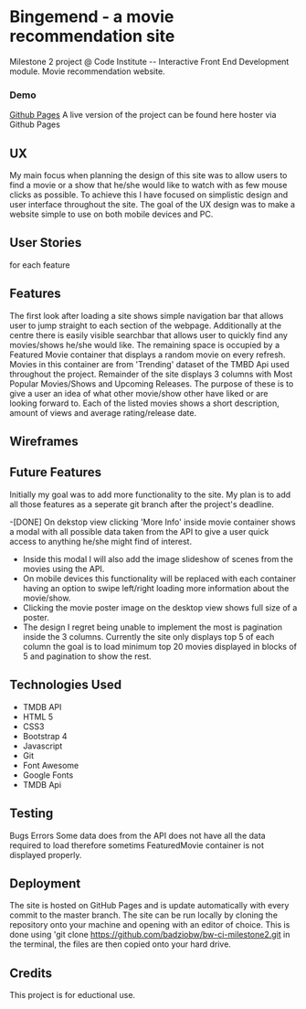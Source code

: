 # Bingemend - a movie recommendation site
Milestone 2 project @ Code Institute  -- Interactive Front End Development module. Movie recommendation website.
### Demo
[Github Pages](https://badziobw.github.io/bw-ci-milestone2/)
A live version of the project can be found here hoster via Github Pages


## UX

My main focus when planning the design of this site was to allow users to find a movie or a show that he/she would like to watch with as few mouse clicks as possible.
To achieve this I have focused on simplistic design and user interface throughout the site. The goal of the UX design was to make a website simple to use on both mobile devices and PC.
## User Stories
for each feature
## Features

The first look after loading a site shows simple navigation bar that allows user to jump straight to each section of the webpage. Additionally at the centre there is easily visible searchbar that allows user to quickly find any movies/shows he/she would like. The remaining space is occupied by a Featured Movie container that displays a random movie on every refresh. Movies in this container are from 'Trending' dataset of the TMBD Api used throughout the project.
Remainder of the site displays 3 columns with Most Popular Movies/Shows and Upcoming Releases. The purpose of these is to give a user an idea of what other movie/show other have liked or are looking forward to. Each of the listed movies shows a short description, amount of views and average rating/release date.

## Wireframes

## Future Features

Initially my goal was to add more functionality to the site. My plan is to add all those features as a seperate git branch after the project's deadline.

-[DONE] On dekstop view clicking 'More Info' inside movie container shows a modal with all possible data taken from the API to give a user quick access to anything he/she might find of interest.
- Inside this modal I will also add the image slideshow of scenes from the movies using the API.
- On mobile devices this functionality will be replaced with each container having an option to swipe left/right loading more information about the movie/show.
- Clicking the movie poster image on the desktop view shows full size of a poster.
- The design I regret being unable to implement the most is pagination inside the 3 columns. Currently the site only displays top 5 of each column the goal is to load minimum top 20 movies displayed in blocks of 5 and pagination to show the rest.

## Technologies Used
- TMDB API
- HTML 5 
- CSS3
- Bootstrap 4
- Javascript
- Git
- Font Awesome
- Google Fonts
- TMDB Api

## Testing
Bugs Errors
Some data does from the API does not have all the data required to load therefore sometims FeaturedMovie container is not displayed properly.

## Deployment
The site is hosted on GitHub Pages and is update automatically with every commit to the master branch.
The site can be run locally  by cloning the repository onto your machine and opening with an editor of choice. This is done using 'git clone https://github.com/badziobw/bw-ci-milestone2.git in the terminal, the files are then copied onto your hard drive. 

## Credits


This project is for eductional use.